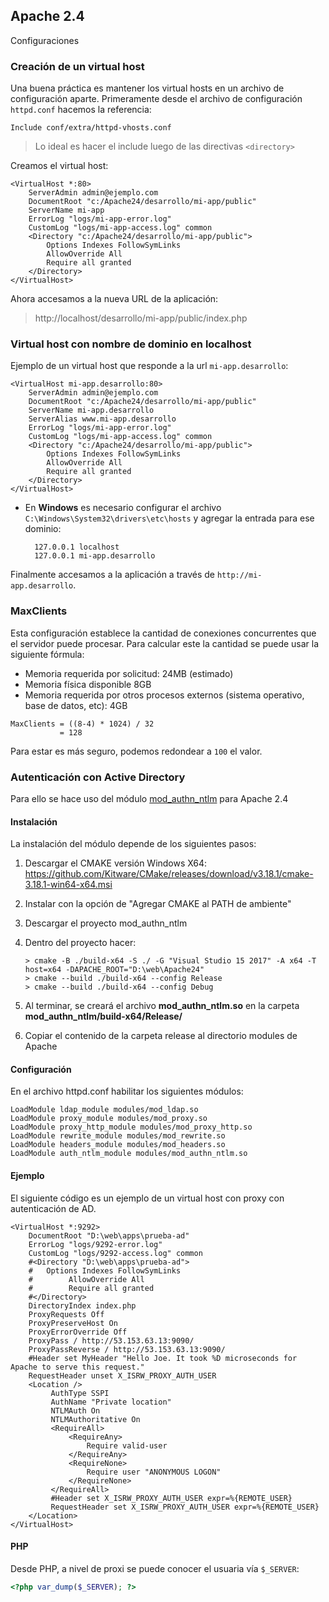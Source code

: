 ## Apache 2.4
Configuraciones

### Creación de un virtual host
Una buena práctica es mantener los virtual hosts en un archivo de configuración aparte. Primeramente desde el archivo de configuración `httpd.conf` hacemos la referencia:

```ApacheConf
Include conf/extra/httpd-vhosts.conf
```
> Lo ideal es hacer el include luego de las directivas `<directory>`

Creamos el virtual host:
```ApacheConf
<VirtualHost *:80>
    ServerAdmin admin@ejemplo.com
    DocumentRoot "c:/Apache24/desarrollo/mi-app/public"
    ServerName mi-app
    ErrorLog "logs/mi-app-error.log"
    CustomLog "logs/mi-app-access.log" common
    <Directory "c:/Apache24/desarrollo/mi-app/public">
        Options Indexes FollowSymLinks
        AllowOverride All
        Require all granted
    </Directory>
</VirtualHost>
```

Ahora accesamos a la nueva URL de la aplicación:
>http://localhost/desarrollo/mi-app/public/index.php

### Virtual host con nombre de dominio en localhost
Ejemplo de un  virtual host que responde a la url `mi-app.desarrollo`:
```ApacheConf
<VirtualHost mi-app.desarrollo:80>
    ServerAdmin admin@ejemplo.com
    DocumentRoot "c:/Apache24/desarrollo/mi-app/public"
    ServerName mi-app.desarrollo
    ServerAlias www.mi-app.desarrollo
    ErrorLog "logs/mi-app-error.log"
    CustomLog "logs/mi-app-access.log" common
    <Directory "c:/Apache24/desarrollo/mi-app/public">
        Options Indexes FollowSymLinks
        AllowOverride All
        Require all granted
    </Directory>
</VirtualHost>
```
* En **Windows** es necesario configurar el archivo `C:\Windows\System32\drivers\etc\hosts` y agregar la entrada para ese dominio:

        127.0.0.1 localhost
        127.0.0.1 mi-app.desarrollo
        
Finalmente accesamos a la aplicación a través de `http://mi-app.desarrollo`.

### MaxClients
Esta configuración establece la cantidad de conexiones concurrentes que el servidor puede procesar. Para calcular este la cantidad se puede usar la siguiente fórmula:

* Memoria requerida por solicitud: 24MB (estimado)
* Memoria física disponible 8GB
* Memoria requerida por otros procesos externos (sistema operativo, base de datos, etc): 4GB

```
MaxClients = ((8-4) * 1024) / 32
           = 128
```
Para estar es más seguro, podemos redondear a `100` el valor.


### Autenticación con Active Directory

Para ello se hace uso del módulo [mod_authn_ntlm](https://github.com/TQsoft-GmbH/mod_authn_ntlm) para Apache 2.4

#### Instalación
La instalación del módulo depende de los siguientes pasos:

1. Descargar el CMAKE versión Windows X64: https://github.com/Kitware/CMake/releases/download/v3.18.1/cmake-3.18.1-win64-x64.msi
2. Instalar con la opción de "Agregar CMAKE al PATH de ambiente"
3. Descargar el proyecto mod_authn_ntlm
4. Dentro del proyecto hacer:

    ```
    > cmake -B ./build-x64 -S ./ -G "Visual Studio 15 2017" -A x64 -T host=x64 -DAPACHE_ROOT="D:\web\Apache24"
    > cmake --build ./build-x64 --config Release
    > cmake --build ./build-x64 --config Debug
    ```
5. Al terminar, se creará el archivo **mod_authn_ntlm.so** en la carpeta **mod_authn_ntlm/build-x64/Release/**
6. Copiar el contenido de la carpeta release al directorio modules de Apache

#### Configuración
En el archivo httpd.conf habilitar los siguientes módulos:

```ApacheConf
LoadModule ldap_module modules/mod_ldap.so
LoadModule proxy_module modules/mod_proxy.so
LoadModule proxy_http_module modules/mod_proxy_http.so
LoadModule rewrite_module modules/mod_rewrite.so
LoadModule headers_module modules/mod_headers.so
LoadModule auth_ntlm_module modules/mod_authn_ntlm.so
```

#### Ejemplo 
El siguiente código es un ejemplo de un virtual host con proxy con autenticación de AD.

```ApacheConf
<VirtualHost *:9292>
    DocumentRoot "D:\web\apps\prueba-ad"
    ErrorLog "logs/9292-error.log"
    CustomLog "logs/9292-access.log" common
    #<Directory "D:\web\apps\prueba-ad">
	#	Options Indexes FollowSymLinks
    #        AllowOverride All
    #        Require all granted
    #</Directory>
	DirectoryIndex index.php
	ProxyRequests Off
    ProxyPreserveHost On
    ProxyErrorOverride Off
    ProxyPass / http://53.153.63.13:9090/
    ProxyPassReverse / http://53.153.63.13:9090/
	#Header set MyHeader "Hello Joe. It took %D microseconds for Apache to serve this request."
	RequestHeader unset X_ISRW_PROXY_AUTH_USER
	<Location />
		 AuthType SSPI
		 AuthName "Private location"
		 NTLMAuth On
		 NTLMAuthoritative On
		 <RequireAll>
			 <RequireAny>
				 Require valid-user
			 </RequireAny>
			 <RequireNone>
				 Require user "ANONYMOUS LOGON"
			 </RequireNone>
		 </RequireAll>
		 #Header set X_ISRW_PROXY_AUTH_USER expr=%{REMOTE_USER}
		 RequestHeader set X_ISRW_PROXY_AUTH_USER expr=%{REMOTE_USER}
	</Location>
</VirtualHost>
```

#### PHP
Desde PHP, a nivel de proxi se puede conocer el usuaria vía `$_SERVER`:

```php
<?php var_dump($_SERVER); ?>
```
